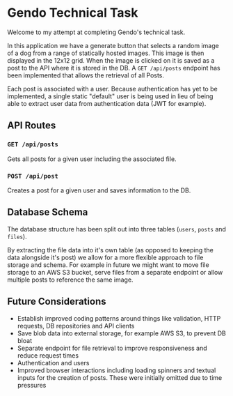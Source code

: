 # Gendo Technical Task

Welcome to my attempt at completing Gendo's technical task.

In this application we have a generate button that selects a random image of a
dog from a range of statically hosted images. This image is then displayed in
the 12x12 grid. When the image is clicked on it is saved as a post to the API
where it is stored in the DB. A `GET /api/posts` endpoint has been implemented
that allows the retrieval of all Posts.

Each post is associated with a user. Because authentication has yet to be
implemented, a single static "default" user is being used in lieu of being able
to extract user data from authentication data (JWT for example).

## API Routes

### `GET /api/posts`

Gets all posts for a given user including the associated file.

### `POST /api/post`

Creates a post for a given user and saves information to the DB.

## Database Schema

The database structure has been split out into three tables (`users`, `posts`
and `files`).

By extracting the file data into it's own table (as opposed to keeping the data
alongside it's post) we allow for a more flexible approach to file storage and
schema. For example in future we might want to move file storage to an AWS S3
bucket, serve files from a separate endpoint or allow multiple posts to
reference the same image.

## Future Considerations

- Establish improved coding patterns around things like validation, HTTP
  requests, DB repositories and API clients
- Save blob data into external storage, for example AWS S3, to prevent DB bloat
- Separate endpoint for file retrieval to improve responsiveness and reduce
  request times
- Authentication and users
- Improved browser interactions including loading spinners and textual inputs
  for the creation of posts. These were initially omitted due to time pressures
